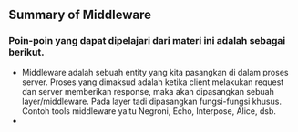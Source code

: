 ## Summary of Middleware

### Poin-poin yang dapat dipelajari dari materi ini adalah sebagai berikut.
- Middleware adalah sebuah entity yang kita pasangkan di dalam proses server. Proses yang dimaksud adalah ketika client melakukan request dan server memberikan response, maka akan dipasangkan sebuah layer/middleware. Pada layer tadi dipasangkan fungsi-fungsi khusus. Contoh tools middleware yaitu Negroni, Echo, Interpose, Alice, dsb.
- 
